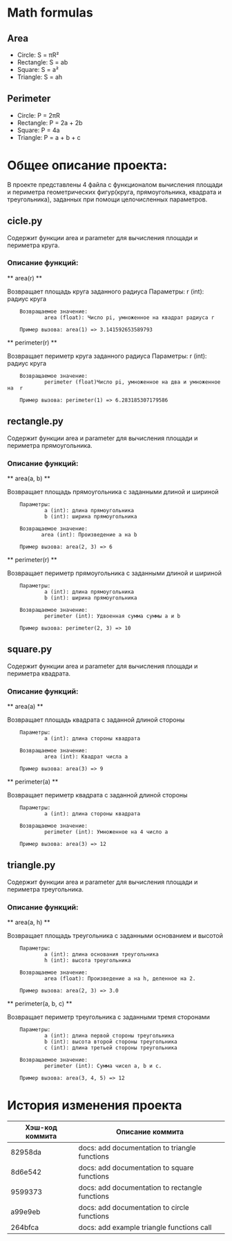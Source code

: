 # Math formulas
## Area
- Circle: S = πR²
- Rectangle: S = ab
- Square: S = a²
- Triangle: S = ah

## Perimeter
- Circle: P = 2πR
- Rectangle: P = 2a + 2b
- Square: P = 4a
- Triangle: P = a + b + c

# Общее описание проекта: 
В проекте представлены 4 файла с функционалом вычисления площади и периметра геометрических фигур(круга, прямоугольника, квадрата и треугольника), заданных при помощи целочисленных параметров. 

## cicle.py

Содержит функции area и parameter для вычисления площади и периметра круга.

### Описание функций:

** area(r) **

Возвращает площадь круга заданного радиуса
        Параметры:
                r (int): радиус круга

        Возвращаемое значение:
                area (float): Число pi, умноженное на квадрат радиуса r
        
        Пример вызова: area(1) => 3.141592653589793

** perimeter(r) **

Возвращает периметр круга заданного радиуса
        Параметры:
                r (int): радиус круга

        Возвращаемое значение:
                perimeter (float)Число pi, умноженное на два и умноженное на  r

        Пример вызова: perimeter(1) => 6.283185307179586

## rectangle.py

Содержит функции area и parameter для вычисления площади и периметра прямоугольника.

### Описание функций:

** area(a, b) **

Возвращает площадь прямоугольника с заданными длиной и шириной

        Параметры:
                a (int): длина прямоугольника
                b (int): ширина прямоугольника

        Возвращаемое значение:
               area (int): Произведение a на b

        Пример вызова: area(2, 3) => 6 

** perimeter(r) **

Возвращает периметр прямоугольника с заданными длиной и шириной

        Параметры:
                a (int): длина прямоугольника
                b (int): ширина прямоугольника

        Возвращаемое значение:
                perimeter (int): Удвоенная сумма суммы a и b
        
        Пример вызова: perimeter(2, 3) => 10 

## square.py

Содержит функции area и parameter для вычисления площади и периметра квадрата.

### Описание функций:

** area(a) **

Возвращает площадь квадрата с заданной длиной стороны

        Параметры:
                a (int): длина стороны квадрата

        Возвращаемое значение:
                area (int): Квадрат числа a

        Пример вызова: area(3) => 9

** perimeter(a) **

Возвращает периметр квадрата с заданной длиной стороны

        Параметры:
                a (int): длина стороны квадрата

        Возвращаемое значение:
                perimeter (int): Умноженное на 4 число a

        Пример вызова: area(3) => 12

## triangle.py

Содержит функции area и parameter для вычисления площади и периметра треугольника.

### Описание функций:

** area(a, h) **

Возвращает площадь треугольника с заданными основанием и высотой

        Параметры:
                a (int): длина основания треугольника
                h (int): высота треугольника

        Возвращаемое значение:
                area (float): Произведение a на h, деленное на 2.

        Пример вызова: area(2, 3) => 3.0

** perimeter(a, b, c) **

Возвращает периметр треугольника с заданными тремя сторонами

        Параметры:
                a (int): длина первой стороны треугольника
                b (int): высота второй стороны треугольника
                c (int): длина третьей стороны треугольника

        Возвращаемое значение:
                perimeter (int): Сумма чисел a, b и c.

        Пример вызова: area(3, 4, 5) => 12

# История изменения проекта

| Хэш-код коммита | Описание коммита                              |
|-----------------|-----------------------------------------------|
| 82958da         | docs: add documentation to triangle functions |
| 8d6e542         | docs: add documentation to square functions   |
| 9599373         | docs: add documentation to rectangle functions|
| a99e9eb         | docs: add documentation to circle functions   |
| 264bfca         | docs: add example triangle functions call     |
